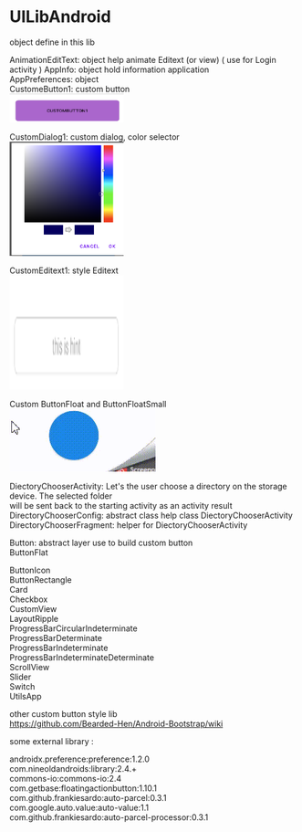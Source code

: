 # UILibAndroid

object define in this lib

AnimationEditText: object help animate Editext (or view) ( use for Login activity )
AppInfo: object hold information application  
AppPreferences: object  
CustomeButton1: custom button  
<img src="https://github.com/azuredragon3000/UILibAndroid/blob/master/image/custombutton1.png" width="200" height="50" />  

CustomDialog1: custom dialog, color selector  
<img src="https://github.com/azuredragon3000/UILibAndroid/blob/master/image/customdialog1.png" width="200" height="200" />  

CustomEditext1: style Editext  
<img src="https://github.com/azuredragon3000/UILibAndroid/blob/master/image/customeditext.png" width="200" height="200" />  

Custom ButtonFloat and ButtonFloatSmall  
![Alt Text](https://github.com/azuredragon3000/UILibAndroid/blob/master/image/flatButton.gif)


DiectoryChooserActivity: Let's the user choose a directory on the storage device. The selected folder  
will be sent back to the starting activity as an activity result  
DirectoryChooserConfig: abstract class help class DiectoryChooserActivity  
DirectoryChooserFragment: helper for DiectoryChooserActivity  
  
Button: abstract layer use to build custom button  
ButtonFlat  

  
ButtonIcon  
ButtonRectangle  
Card  
Checkbox  
CustomView  
LayoutRipple  
ProgressBarCircularIndeterminate  
ProgressBarDeterminate  
ProgressBarIndeterminate  
ProgressBarIndeterminateDeterminate  
ScrollView  
Slider  
Switch  
UtilsApp  
  
  
  
other custom button style lib  
https://github.com/Bearded-Hen/Android-Bootstrap/wiki  

some external library :  
  
androidx.preference:preference:1.2.0  
com.nineoldandroids:library:2.4.+  
commons-io:commons-io:2.4  
com.getbase:floatingactionbutton:1.10.1  
com.github.frankiesardo:auto-parcel:0.3.1  
com.google.auto.value:auto-value:1.1  
com.github.frankiesardo:auto-parcel-processor:0.3.1  
